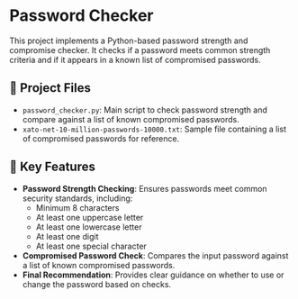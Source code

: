 # Password Checker

This project implements a Python-based password strength and compromise checker. It checks if a password meets common strength criteria and if it appears in a known list of compromised passwords.

## 📂 Project Files
- `password_checker.py`: Main script to check password strength and compare against a list of known compromised passwords.
- `xato-net-10-million-passwords-10000.txt`: Sample file containing a list of compromised passwords for reference.

## 🔑 Key Features
- **Password Strength Checking**: Ensures passwords meet common security standards, including:
  - Minimum 8 characters
  - At least one uppercase letter
  - At least one lowercase letter
  - At least one digit
  - At least one special character
- **Compromised Password Check**: Compares the input password against a list of known compromised passwords.
- **Final Recommendation**: Provides clear guidance on whether to use or change the password based on checks.
